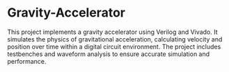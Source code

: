 # Gravity-Accelerator
This project implements a gravity accelerator using Verilog and Vivado. It simulates the physics of gravitational acceleration, calculating velocity and position over time within a digital circuit environment. The project includes testbenches and waveform analysis to ensure accurate simulation and performance.
